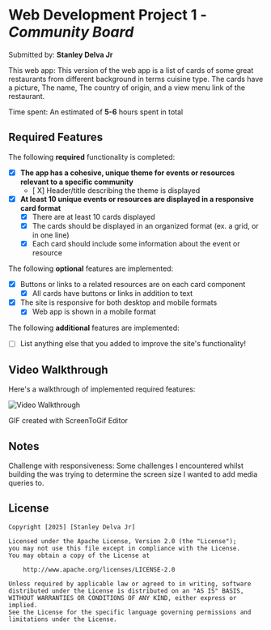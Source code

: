 # Web Development Project 1 - _Community Board_

Submitted by: **Stanley Delva Jr**

This web app: This version of the web app is a list of cards of some great restaurants from different background in terms cuisine type. The cards have a picture, The name, The country of origin, and a view menu link of the restaurant.

Time spent: An estimated of **5-6** hours spent in total

## Required Features

The following **required** functionality is completed:

-   [x] **The app has a cohesive, unique theme for events or resources relevant to a specific community**
    -   [ X] Header/title describing the theme is displayed
-   [x] **At least 10 unique events or resources are displayed in a responsive card format**
    -   [x] There are at least 10 cards displayed
    -   [x] The cards should be displayed in an organized format (ex. a grid, or in one line)
    -   [x] Each card should include some information about the event or resource

The following **optional** features are implemented:

-   [x] Buttons or links to a related resources are on each card component
    -   [x] All cards have buttons or links in addition to text
-   [x] The site is responsive for both desktop and mobile formats
    -   [x] Web app is shown in a mobile format

The following **additional** features are implemented:

-   [ ] List anything else that you added to improve the site's functionality!

## Video Walkthrough

Here's a walkthrough of implemented required features:

<img src='http://i.imgur.com/link/to/your/gif/file.gif' title='Video Walkthrough' width='' alt='Video Walkthrough' />

<!-- Replace this with whatever GIF tool you used! -->

GIF created with ScreenToGif Editor

<!-- Recommended tools:
[Kap](https://getkap.co/) for macOS
[ScreenToGif](https://www.screentogif.com/) for Windows
[peek](https://github.com/phw/peek) for Linux. -->

## Notes

Challenge with responsiveness:
Some challenges I encountered whilst building the was trying to determine the screen size I wanted to add media queries to.

## License

    Copyright [2025] [Stanley Delva Jr]

    Licensed under the Apache License, Version 2.0 (the "License");
    you may not use this file except in compliance with the License.
    You may obtain a copy of the License at

        http://www.apache.org/licenses/LICENSE-2.0

    Unless required by applicable law or agreed to in writing, software
    distributed under the License is distributed on an "AS IS" BASIS,
    WITHOUT WARRANTIES OR CONDITIONS OF ANY KIND, either express or implied.
    See the License for the specific language governing permissions and
    limitations under the License.
